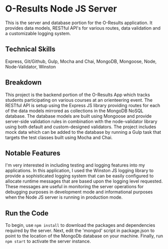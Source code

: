# O-Results Node JS Server

This is the server and database portion for the O-Results application. It provides data models, RESTful API's for various routes, data validation and a customizable logging system.

## Technical Skills

Express, Git/Github, Gulp, Mocha and Chai, MongoDB, Mongoose, Node, Node-Validator, Winston

## Breakdown

This project is the backend portion of the O-Results App which tracks students participating on various courses at an orienteering event. The RESTful API is setup using the Express JS library providing routes for each of the data models mirrored as collections in the MongoDB NoSQL database. The database models are built using Mongoose and provide server-side validation rules in combination with the node-validator library using both default and custom-designed validators. The project includes mock data which can be added to the database by running a Gulp task that targets the test classes built using Mocha and Chai.

## Notable Features

I'm very interested in including testing and logging features into my applications. In this application, I used the Winston JS logging library to provide a sophisticated logging system that can be easily configured to allocate runtime messages that are based upon the logging level requested. These messages are useful in monitoring the server operations for debugging purposes in development mode and informational purposes when the Node JS server is running in production mode.

## Run the Code

To begin, use `npm install` to download the packages and dependencies required by the server. Next, edit the 'mongod' script in  package.json to point to the location of the MongoDb database on your machine. Finally, run `npm start` to activate the server instance.